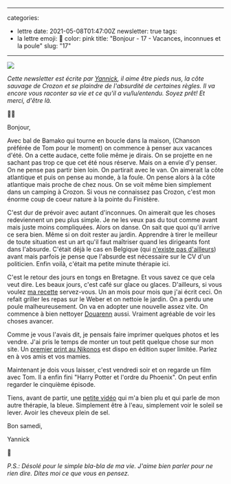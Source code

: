 
---
categories:
- lettre
date: 2021-05-08T01:47:00Z
newsletter: true
tags:
- la lettre
emoji: 💌
color: pink
title: "Bonjour - 17 - Vacances, inconnues et la poule"
slug: "17"
---
![](https://buttondown.s3.amazonaws.com/images/4617aa72-d124-45fe-9884-537aedb5dfe2.jpeg) 

_Cette newsletter est écrite par [Yannick](https://yannickschutz.com/now), il aime être pieds nus, la côte sauvage de Crozon et se plaindre de l'absurdité de certaines règles. Il va encore vous raconter sa vie et ce qu'il a vu/lu/entendu. Soyez prêt! Et merci, d'être là._

👋🏻

Bonjour,

Avec bal de Bamako qui tourne en boucle dans la maison, (Chanson préférée de Tom pour le moment) on commence à penser aux vacances d'été. On a cette audace, cette folie même je dirais. On se projette en ne sachant pas trop ce que cet été nous réserve. Mais on a envie d'y penser. On ne pense pas partir bien loin. On partirait avec le van. On aimerait la côte atlantique et puis on pense au monde, à la foule. On pense alors à la côte atlantique mais proche de chez nous. On se voit même bien simplement dans un camping à Crozon. Si vous ne connaissez pas Crozon, c'est mon énorme coup de coeur nature à la pointe du Finistère. 

C'est dur de prévoir avec autant d'inconnues. On aimerait que les choses redeviennent un peu plus simple. Je ne les veux pas du tout comme avant mais juste moins compliquées. Alors on danse. On sait que quoi qu'il arrive ce sera bien. Même si on doit rester au jardin. Apprendre à tirer le meilleur de toute situation est un art qu'il faut maîtriser quand les dirigeants font dans l'absurde. C'était déjà le cas en Belgique (qui [n'existe pas d'ailleurs](https://www.zapatopi.net/belgium/)) avant mais parfois je pense que l'absurde est nécessaire sur le CV d'un politicien. Enfin voilà, c'était ma petite minute thérapie ici. 

C'est le retour des jours en tongs en Bretagne. Et vous savez ce que cela veut dire. Les beaux jours, c'est café sur glace ou glaces. D'ailleurs, si vous voulez [ma recette](https://yannickschutz.com/recette-cafe-glace/) servez-vous. Un an mois pour mois que j'ai écrit ceci. On refait griller les repas sur le Weber et on nettoie le jardin. On a perdu une poule malheureusement. On va en adopter une nouvelle assez vite. On commence à bien nettoyer [Douarenn](https://douarenn.fr) aussi. Vraiment agréable de voir les choses avancer.

Comme je vous l'avais dit, je pensais faire imprimer quelques photos et les vendre. J'ai pris le temps de monter un tout petit quelque chose sur mon site. Un [premier print au Nikonos](https://yannickschutz.com/shop/sunrise-i) est dispo en édition super limitée. Parlez en à vos amis et vos mamies.

Maintenant je dois vous laisser, c'est vendredi soir et on regarde un film avec Tom. Il a enfin fini "Harry Potter et l'ordre du Phoenix". On peut enfin regarder le cinquième épisode.

Tiens, avant de partir, une [petite vidéo](https://vimeo.com/517147655) qui m'a bien plu et qui parle de mon autre thérapie, la bleue. Simplement être à l'eau, simplement voir le soleil se lever. Avoir les cheveux plein de sel.

Bon samedi,

Yannick

💌

*P.S.: Désolé pour le simple bla-bla de ma vie. J'aime bien parler pour ne rien dire. Dites moi ce que vous en pensez.*
